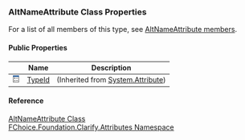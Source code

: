 ﻿### AltNameAttribute Class Properties

For a list of all members of this type, see [AltNameAttribute members](fcSDK~FChoice.Foundation.Clarify.Attributes.AltNameAttribute_members.md).

#### Public Properties

|   | Name | Description |
| --- | --- | --- |
| ![Public Property](dotnetimages/publicProperty.png) | [TypeId](#) | (Inherited from [System.Attribute](#)) |





#### Reference

[AltNameAttribute Class](fcSDK~FChoice.Foundation.Clarify.Attributes.AltNameAttribute.md)  
[FChoice.Foundation.Clarify.Attributes Namespace](fcSDK~FChoice.Foundation.Clarify.Attributes_namespace.md)